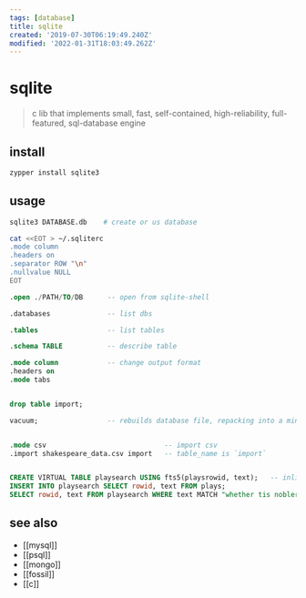 ```yaml
---
tags: [database]
title: sqlite
created: '2019-07-30T06:19:49.240Z'
modified: '2022-01-31T18:03:49.262Z'
---
```


# sqlite

> c lib that implements small, fast, self-contained, high-reliability, full-featured, sql-database engine

## install

```sh
zypper install sqlite3
```

## usage

```sh
sqlite3 DATABASE.db    # create or us database

cat <<EOT > ~/.sqliterc
.mode column
.headers on
.separator ROW "\n"
.nullvalue NULL
EOT
```
    
```sql
.open ./PATH/TO/DB      -- open from sqlite-shell

.databases              -- list dbs

.tables                 -- list tables

.schema TABLE           -- describe table

.mode column            -- change output format
.headers on
.mode tabs      


drop table import;

vacuum;                 -- rebuilds database file, repacking into a minimal amount of disk space


.mode csv                             -- import csv
.import shakespeare_data.csv import   -- table_name is `import`


CREATE VIRTUAL TABLE playsearch USING fts5(playsrowid, text);   -- inline text search - FTS5, a virtual table module
INSERT INTO playsearch SELECT rowid, text FROM plays;
SELECT rowid, text FROM playsearch WHERE text MATCH "whether tis nobler"; -- Now we can search for our soliloquy
```

## see also

- [[mysql]]
- [[psql]]
- [[mongo]]
- [[fossil]]
- [[c]]
